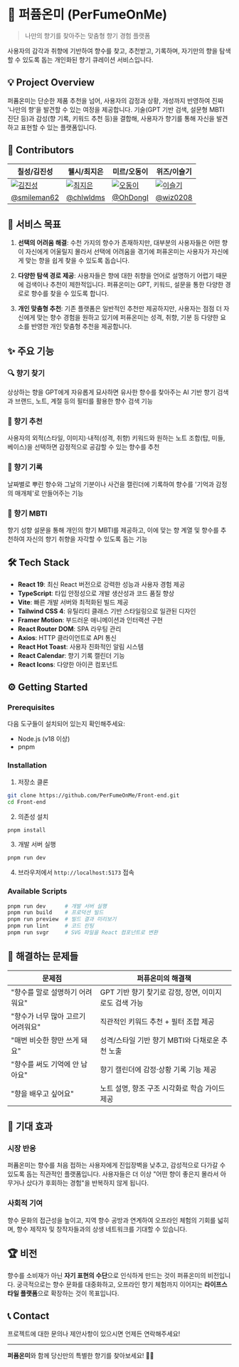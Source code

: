 # 🌸 퍼퓸온미 (PerFumeOnMe)

> 나만의 향기를 찾아주는 맞춤형 향기 경험 플랫폼

사용자의 감각과 취향에 기반하여 향수를 찾고, 추천받고, 기록하며, 자기만의 향을 탐색할 수 있도록 돕는 개인화된 향기 큐레이션 서비스입니다.

## 💡 Project Overview

퍼퓸온미는 단순한 제품 추천을 넘어, 사용자의 감정과 상황, 개성까지 반영하여 진짜 '나만의 향'을 발견할 수 있는 여정을 제공합니다. 기술(GPT 기반 검색, 설문형 MBTI 진단 등)과 감성(향 기록, 키워드 추천 등)을 결합해, 사용자가 향기를 통해 자신을 발견하고 표현할 수 있는 플랫폼입니다.

## 👥 Contributors

<div align="center">

| 칠성/김진성 | 웰시/최지은 | 미르/오동이 | 위즈/이슬기 |
|-------------|-------------|-------------|-------------|
| [![김진성](https://github.com/smileman62.png?size=100)](https://github.com/smileman62) | [![최지은](https://github.com/chlwldms.png?size=100)](https://github.com/chlwldms) | [![오동이](https://github.com/OhDongI.png?size=100)](https://github.com/OhDongI) | [![이슬기](https://github.com/wiz0208.png?size=100)](https://github.com/wiz0208) |
| [@smileman62](https://github.com/smileman62) | [@chlwldms](https://github.com/chlwldms) | [@OhDongI](https://github.com/OhDongI) | [@wiz0208](https://github.com/wiz0208) |

</div>


## 📌 서비스 목표

1. **선택의 어려움 해결**: 수천 가지의 향수가 존재하지만, 대부분의 사용자들은 어떤 향이 자신에게 어울릴지 몰라서 선택에 어려움을 겪기에 퍼퓨온미는 사용자가 자신에게 맞는 향을 쉽게 찾을 수 있도록 돕습니다.

2. **다양한 탐색 경로 제공**: 사용자들은 향에 대한 취향을 언어로 설명하기 어렵기 때문에 검색이나 추천이 제한적입니다. 퍼퓨온미는 GPT, 키워드, 설문을 통한 다양한 경로로 향수를 찾을 수 있도록 합니다.

3. **개인 맞춤형 추천**: 기존 플랫폼은 일반적인 추천만 제공하지만, 사용자는 점점 더 자신에게 맞는 향수 경험을 원하고 있기에 퍼퓨온미는 성격, 취향, 기분 등 다양한 요소를 반영한 개인 맞춤형 추천을 제공합니다.

## ✨ 주요 기능

### 🔍 향기 찾기
상상하는 향을 GPT에게 자유롭게 묘사하면 유사한 향수를 찾아주는 AI 기반 향기 검색과 브랜드, 노트, 계절 등의 필터를 활용한 향수 검색 기능

### 💝 향기 추천
사용자의 외적(스타일, 이미지)·내적(성격, 취향) 키워드와 원하는 노트 조합(탑, 미들, 베이스)을 선택하면 감정적으로 공감할 수 있는 향수를 추천

### 📅 향기 기록
날짜별로 뿌린 향수와 그날의 기분이나 사건을 캘린더에 기록하여 향수를 '기억과 감정의 매개체'로 만들어주는 기능

### 🧠 향기 MBTI
향기 성향 설문을 통해 개인의 향기 MBTI를 제공하고, 이에 맞는 향 계열 및 향수를 추천하여 자신의 향기 취향을 자각할 수 있도록 돕는 기능

## 🛠️ Tech Stack

- **React 19**: 최신 React 버전으로 강력한 성능과 사용자 경험 제공
- **TypeScript**: 타입 안정성으로 개발 생산성과 코드 품질 향상
- **Vite**: 빠른 개발 서버와 최적화된 빌드 제공
- **Tailwind CSS 4**: 유틸리티 클래스 기반 스타일링으로 일관된 디자인
- **Framer Motion**: 부드러운 애니메이션과 인터랙션 구현
- **React Router DOM**: SPA 라우팅 관리
- **Axios**: HTTP 클라이언트로 API 통신
- **React Hot Toast**: 사용자 친화적인 알림 시스템
- **React Calendar**: 향기 기록 캘린더 기능
- **React Icons**: 다양한 아이콘 컴포넌트

## ⚙️ Getting Started

### Prerequisites
다음 도구들이 설치되어 있는지 확인해주세요:
- Node.js (v18 이상)
- pnpm

### Installation

1. 저장소 클론
```bash
git clone https://github.com/PerFumeOnMe/Front-end.git
cd Front-end
```

2. 의존성 설치
```bash
pnpm install
```

3. 개발 서버 실행
```bash
pnpm run dev
```

4. 브라우저에서 `http://localhost:5173` 접속

### Available Scripts

```bash
pnpm run dev      # 개발 서버 실행
pnpm run build    # 프로덕션 빌드
pnpm run preview  # 빌드 결과 미리보기
pnpm run lint     # 코드 린팅
pnpm run svgr     # SVG 파일을 React 컴포넌트로 변환
```

## 🎯 해결하는 문제들

| 문제점 | 퍼퓨온미의 해결책 |
|--------|------------------|
| "향수를 말로 설명하기 어려워요" | GPT 기반 향기 찾기로 감정, 장면, 이미지로도 검색 가능 |
| "향수가 너무 많아 고르기 어려워요" | 직관적인 키워드 추천 + 필터 조합 제공 |
| "매번 비슷한 향만 쓰게 돼요" | 성격/스타일 기반 향기 MBTI와 다채로운 추천 노출 |
| "향수를 써도 기억에 안 남아요" | 향기 캘린더에 감정·상황 기록 기능 제공 |
| "향을 배우고 싶어요" | 노트 설명, 향조 구조 시각화로 학습 가이드 제공 |

## 🌟 기대 효과

### 시장 반응
퍼퓸온미는 향수를 처음 접하는 사용자에게 진입장벽을 낮추고, 감성적으로 다가갈 수 있도록 돕는 직관적인 플랫폼입니다. 사용자들은 더 이상 "어떤 향이 좋은지 몰라서 아무거나 샀다가 후회하는 경험"을 반복하지 않게 됩니다.

### 사회적 기여
향수 문화의 접근성을 높이고, 지역 향수 공방과 연계하여 오프라인 체험의 기회를 넓히며, 향수 제작자 및 창작자들과의 상생 네트워크를 기대할 수 있습니다.

## 🏆 비전

향수를 소비재가 아닌 **자기 표현의 수단**으로 인식하게 만드는 것이 퍼퓨온미의 비전입니다. 궁극적으로는 향수 문화를 대중화하고, 오프라인 향기 체험까지 이어지는 **라이프스타일 플랫폼**으로 확장하는 것이 목표입니다.

## 📞 Contact

프로젝트에 대한 문의나 제안사항이 있으시면 언제든 연락해주세요!

---

**퍼퓸온미**와 함께 당신만의 특별한 향기를 찾아보세요! 🌸✨
